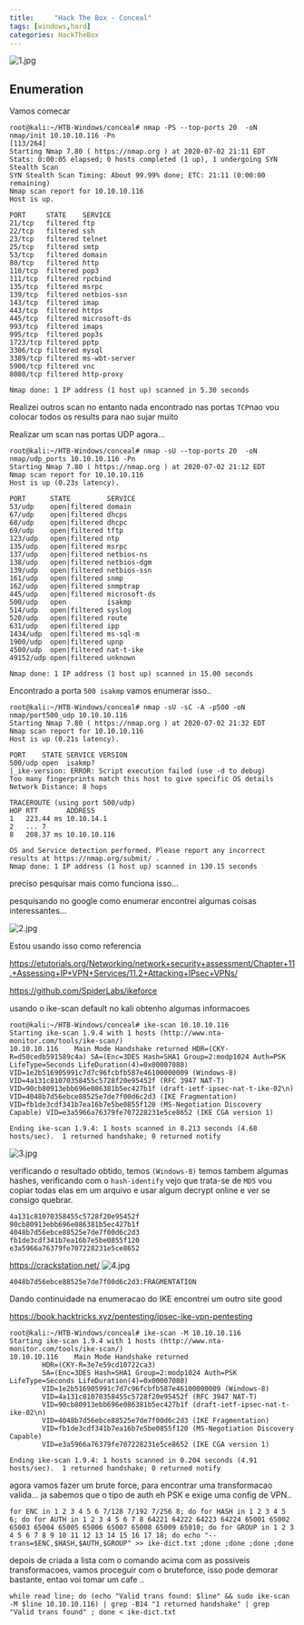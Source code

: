 ```yaml
---
title:     "Hack The Box - Conceal"
tags: [windows,hard]
categories: HackTheBox
---
```


![1.jpg](https://raw.githubusercontent.com/an4kein/an4kein.github.io/master/img/htb-conceal/1.jpg)

## Enumeration

Vamos comecar

```
root@kali:~/HTB-Windows/conceal# nmap -PS --top-ports 20  -oN nmap/init 10.10.10.116 -Pn                                                                  [113/264]
Starting Nmap 7.80 ( https://nmap.org ) at 2020-07-02 21:11 EDT                      
Stats: 0:00:05 elapsed; 0 hosts completed (1 up), 1 undergoing SYN Stealth Scan      
SYN Stealth Scan Timing: About 99.99% done; ETC: 21:11 (0:00:00 remaining)                                                                                                 
Nmap scan report for 10.10.10.116                                                    
Host is up.                                                                          
                                                                                                                                                                           
PORT     STATE    SERVICE                                                            
21/tcp   filtered ftp                                                                
22/tcp   filtered ssh                                                                                                                                                      
23/tcp   filtered telnet                                                             
25/tcp   filtered smtp                                                               
53/tcp   filtered domain                                                                                                                                                   
80/tcp   filtered http                                                               
110/tcp  filtered pop3                                                               
111/tcp  filtered rpcbind                                                            
135/tcp  filtered msrpc                                                              
139/tcp  filtered netbios-ssn                                                        
143/tcp  filtered imap                                                               
443/tcp  filtered https                                                              
445/tcp  filtered microsoft-ds                                                       
993/tcp  filtered imaps                                                              
995/tcp  filtered pop3s                                                              
1723/tcp filtered pptp                                                               
3306/tcp filtered mysql                                                              
3389/tcp filtered ms-wbt-server
5900/tcp filtered vnc
8080/tcp filtered http-proxy

Nmap done: 1 IP address (1 host up) scanned in 5.30 seconds
```

Realizei outros scan no entanto nada encontrado nas  portas `TCP`nao vou colocar todos os results para nao sujar muito

Realizar um scan nas portas UDP agora...

```
root@kali:~/HTB-Windows/conceal# nmap -sU --top-ports 20  -oN nmap/udp_ports 10.10.10.116 -Pn
Starting Nmap 7.80 ( https://nmap.org ) at 2020-07-02 21:12 EDT
Nmap scan report for 10.10.10.116
Host is up (0.23s latency).

PORT      STATE         SERVICE
53/udp    open|filtered domain
67/udp    open|filtered dhcps
68/udp    open|filtered dhcpc
69/udp    open|filtered tftp
123/udp   open|filtered ntp
135/udp   open|filtered msrpc
137/udp   open|filtered netbios-ns
138/udp   open|filtered netbios-dgm
139/udp   open|filtered netbios-ssn
161/udp   open|filtered snmp
162/udp   open|filtered snmptrap
445/udp   open|filtered microsoft-ds
500/udp   open          isakmp
514/udp   open|filtered syslog
520/udp   open|filtered route
631/udp   open|filtered ipp
1434/udp  open|filtered ms-sql-m
1900/udp  open|filtered upnp
4500/udp  open|filtered nat-t-ike
49152/udp open|filtered unknown

Nmap done: 1 IP address (1 host up) scanned in 15.00 seconds
```

Encontrado a porta  `500 isakmp` vamos enumerar isso..

```
root@kali:~/HTB-Windows/conceal# nmap -sU -sC -A -p500 -oN nmap/port500_udp 10.10.10.116
Starting Nmap 7.80 ( https://nmap.org ) at 2020-07-02 21:32 EDT
Nmap scan report for 10.10.10.116
Host is up (0.21s latency).

PORT    STATE SERVICE VERSION
500/udp open  isakmp?
|_ike-version: ERROR: Script execution failed (use -d to debug)
Too many fingerprints match this host to give specific OS details
Network Distance: 8 hops

TRACEROUTE (using port 500/udp)
HOP RTT       ADDRESS
1   223.44 ms 10.10.14.1
2   ... 7
8   208.37 ms 10.10.10.116

OS and Service detection performed. Please report any incorrect results at https://nmap.org/submit/ .
Nmap done: 1 IP address (1 host up) scanned in 130.15 seconds
```

preciso pesquisar mais como funciona isso...

pesquisando no google como enumerar encontrei algumas coisas interessantes...

![2.jpg](https://raw.githubusercontent.com/an4kein/an4kein.github.io/master/img/htb-conceal/2.jpg)

Estou usando isso como referencia


https://etutorials.org/Networking/network+security+assessment/Chapter+11.+Assessing+IP+VPN+Services/11.2+Attacking+IPsec+VPNs/

https://github.com/SpiderLabs/ikeforce

usando o ike-scan default no kali obtenho algumas informacoes

```
root@kali:~/HTB-Windows/conceal# ike-scan 10.10.10.116
Starting ike-scan 1.9.4 with 1 hosts (http://www.nta-monitor.com/tools/ike-scan/)
10.10.10.116    Main Mode Handshake returned HDR=(CKY-R=d50cedb591589c4a) SA=(Enc=3DES Hash=SHA1 Group=2:modp1024 Auth=PSK LifeType=Seconds LifeDuration(4)=0x00007080) VID=1e2b516905991c7d7c96fcbfb587e46100000009 (Windows-8) VID=4a131c81070358455c5728f20e95452f (RFC 3947 NAT-T) VID=90cb80913ebb696e086381b5ec427b1f (draft-ietf-ipsec-nat-t-ike-02\n) VID=4048b7d56ebce88525e7de7f00d6c2d3 (IKE Fragmentation) VID=fb1de3cdf341b7ea16b7e5be0855f120 (MS-Negotiation Discovery Capable) VID=e3a5966a76379fe707228231e5ce8652 (IKE CGA version 1)

Ending ike-scan 1.9.4: 1 hosts scanned in 0.213 seconds (4.68 hosts/sec).  1 returned handshake; 0 returned notify
```

![3.jpg](https://raw.githubusercontent.com/an4kein/an4kein.github.io/master/img/htb-conceal/3.jpg)

verificando o resultado obtido, temos `(Windows-8)` temos tambem algumas hashes, verificando com o `hash-identify` vejo que trata-se de `MD5` vou copiar todas elas em um arquivo e usar algum decrypt online e ver se consigo quebrar.

```
4a131c81070358455c5728f20e95452f
90cb80913ebb696e086381b5ec427b1f
4048b7d56ebce88525e7de7f00d6c2d3
fb1de3cdf341b7ea16b7e5be0855f120
e3a5966a76379fe707228231e5ce8652
```
https://crackstation.net/
![4.jpg](https://raw.githubusercontent.com/an4kein/an4kein.github.io/master/img/htb-conceal/4.jpg)

`4048b7d56ebce88525e7de7f00d6c2d3:FRAGMENTATION`

Dando continuidade na enumeracao do IKE encontrei um outro site good 

https://book.hacktricks.xyz/pentesting/ipsec-ike-vpn-pentesting

```
root@kali:~/HTB-Windows/conceal# ike-scan -M 10.10.10.116 
Starting ike-scan 1.9.4 with 1 hosts (http://www.nta-monitor.com/tools/ike-scan/)
10.10.10.116    Main Mode Handshake returned
        HDR=(CKY-R=3e7e59cd10722ca3)
        SA=(Enc=3DES Hash=SHA1 Group=2:modp1024 Auth=PSK LifeType=Seconds LifeDuration(4)=0x00007080)
        VID=1e2b516905991c7d7c96fcbfb587e46100000009 (Windows-8)
        VID=4a131c81070358455c5728f20e95452f (RFC 3947 NAT-T)
        VID=90cb80913ebb696e086381b5ec427b1f (draft-ietf-ipsec-nat-t-ike-02\n)
        VID=4048b7d56ebce88525e7de7f00d6c2d3 (IKE Fragmentation)
        VID=fb1de3cdf341b7ea16b7e5be0855f120 (MS-Negotiation Discovery Capable)
        VID=e3a5966a76379fe707228231e5ce8652 (IKE CGA version 1)

Ending ike-scan 1.9.4: 1 hosts scanned in 0.204 seconds (4.91 hosts/sec).  1 returned handshake; 0 returned notify
```

agora vamos fazer um brute force, para encontrar uma transformacao valida... ja sabemos que o tipo de auth eh PSK e exige uma config de VPN..

```
for ENC in 1 2 3 4 5 6 7/128 7/192 7/256 8; do for HASH in 1 2 3 4 5 6; do for AUTH in 1 2 3 4 5 6 7 8 64221 64222 64223 64224 65001 65002 65003 65004 65005 65006 65007 65008 65009 65010; do for GROUP in 1 2 3 4 5 6 7 8 9 10 11 12 13 14 15 16 17 18; do echo "--trans=$ENC,$HASH,$AUTH,$GROUP" >> ike-dict.txt ;done ;done ;done ;done
```
depois de criada a lista com o comando acima com as possiveis transformacoes, vamos proceguir com o bruteforce, isso pode demorar bastante, entao voi tomar um cafe ..

```
while read line; do (echo "Valid trans found: $line" && sudo ike-scan -M $line 10.10.10.116) | grep -B14 "1 returned handshake" | grep "Valid trans found" ; done < ike-dict.txt
```
